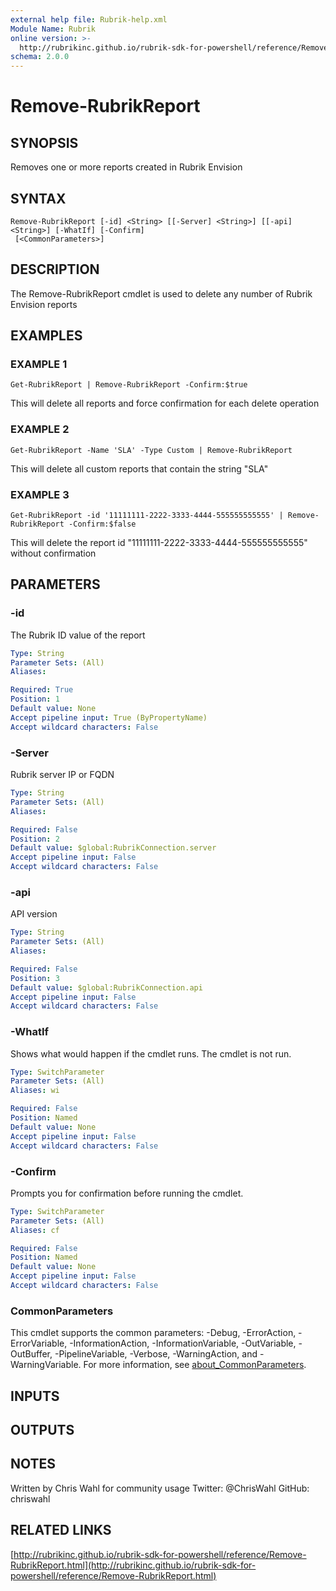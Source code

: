 ```yaml
---
external help file: Rubrik-help.xml
Module Name: Rubrik
online version: >-
  http://rubrikinc.github.io/rubrik-sdk-for-powershell/reference/Remove-RubrikReport.html
schema: 2.0.0
---
```


# Remove-RubrikReport

## SYNOPSIS

Removes one or more reports created in Rubrik Envision

## SYNTAX

```text
Remove-RubrikReport [-id] <String> [[-Server] <String>] [[-api] <String>] [-WhatIf] [-Confirm]
 [<CommonParameters>]
```

## DESCRIPTION

The Remove-RubrikReport cmdlet is used to delete any number of Rubrik Envision reports

## EXAMPLES

### EXAMPLE 1

```text
Get-RubrikReport | Remove-RubrikReport -Confirm:$true
```

This will delete all reports and force confirmation for each delete operation

### EXAMPLE 2

```text
Get-RubrikReport -Name 'SLA' -Type Custom | Remove-RubrikReport
```

This will delete all custom reports that contain the string "SLA"

### EXAMPLE 3

```text
Get-RubrikReport -id '11111111-2222-3333-4444-555555555555' | Remove-RubrikReport -Confirm:$false
```

This will delete the report id "11111111-2222-3333-4444-555555555555" without confirmation

## PARAMETERS

### -id

The Rubrik ID value of the report

```yaml
Type: String
Parameter Sets: (All)
Aliases:

Required: True
Position: 1
Default value: None
Accept pipeline input: True (ByPropertyName)
Accept wildcard characters: False
```

### -Server

Rubrik server IP or FQDN

```yaml
Type: String
Parameter Sets: (All)
Aliases:

Required: False
Position: 2
Default value: $global:RubrikConnection.server
Accept pipeline input: False
Accept wildcard characters: False
```

### -api

API version

```yaml
Type: String
Parameter Sets: (All)
Aliases:

Required: False
Position: 3
Default value: $global:RubrikConnection.api
Accept pipeline input: False
Accept wildcard characters: False
```

### -WhatIf

Shows what would happen if the cmdlet runs. The cmdlet is not run.

```yaml
Type: SwitchParameter
Parameter Sets: (All)
Aliases: wi

Required: False
Position: Named
Default value: None
Accept pipeline input: False
Accept wildcard characters: False
```

### -Confirm

Prompts you for confirmation before running the cmdlet.

```yaml
Type: SwitchParameter
Parameter Sets: (All)
Aliases: cf

Required: False
Position: Named
Default value: None
Accept pipeline input: False
Accept wildcard characters: False
```

### CommonParameters

This cmdlet supports the common parameters: -Debug, -ErrorAction, -ErrorVariable, -InformationAction, -InformationVariable, -OutVariable, -OutBuffer, -PipelineVariable, -Verbose, -WarningAction, and -WarningVariable. For more information, see [about\_CommonParameters](http://go.microsoft.com/fwlink/?LinkID=113216).

## INPUTS

## OUTPUTS

## NOTES

Written by Chris Wahl for community usage Twitter: @ChrisWahl GitHub: chriswahl

## RELATED LINKS

[http://rubrikinc.github.io/rubrik-sdk-for-powershell/reference/Remove-RubrikReport.html](http://rubrikinc.github.io/rubrik-sdk-for-powershell/reference/Remove-RubrikReport.html)

